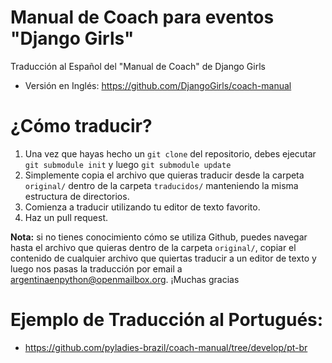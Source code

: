 # Manual de Coach para eventos "Django Girls"

Traducción al Español del "Manual de Coach" de Django Girls

* Versión en Inglés: https://github.com/DjangoGirls/coach-manual

# ¿Cómo traducir?


1. Una vez que hayas hecho un `git clone` del repositorio, debes ejecutar
  `git submodule init` y luego `git submodule update`
1. Simplemente copia el archivo que quieras traducir desde la carpeta
   `original/` dentro de la carpeta `traducidos/` manteniendo la misma
   estructura de directorios.
1. Comienza a traducir utilizando tu editor de texto favorito.
1. Haz un pull request.

**Nota:** si no tienes conocimiento cómo se utiliza Github, puedes navegar
hasta el archivo que quieras dentro de la carpeta `original/`, copiar el
contenido de cualquier archivo que quiertas traducir a un editor de texto
y luego nos pasas la traducción por email a argentinaenpython@openmailbox.org.
¡Muchas gracias

# Ejemplo de Traducción al Portugués:

* https://github.com/pyladies-brazil/coach-manual/tree/develop/pt-br

